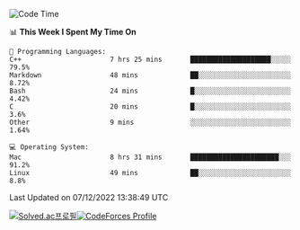
<!--START_SECTION:waka-->
![Code Time](http://img.shields.io/badge/Code%20Time-2%2C184%20hrs%2048%20mins-blue)

📊 **This Week I Spent My Time On** 

```text
💬 Programming Languages: 
C++                      7 hrs 25 mins       ████████████████████░░░░░   79.5% 
Markdown                 48 mins             ██░░░░░░░░░░░░░░░░░░░░░░░   8.72% 
Bash                     24 mins             █░░░░░░░░░░░░░░░░░░░░░░░░   4.42% 
C                        20 mins             █░░░░░░░░░░░░░░░░░░░░░░░░   3.6% 
Other                    9 mins              ░░░░░░░░░░░░░░░░░░░░░░░░░   1.64%

💻 Operating System: 
Mac                      8 hrs 31 mins       ██████████████████████░░░   91.2% 
Linux                    49 mins             ██░░░░░░░░░░░░░░░░░░░░░░░   8.8%

```


 Last Updated on 07/12/2022 13:38:49 UTC
<!--END_SECTION:waka-->
[![Solved.ac프로필](http://mazassumnida.wtf/api/generate_badge?boj=hckim96)](https://solved.ac/hckim96)[![CodeForces Profile](https://cf.leed.at?id=hckim96)](https://codeforces.com/profile/hckim96)
